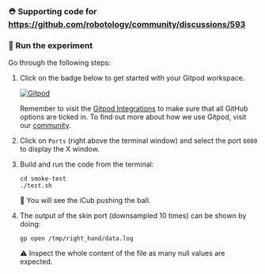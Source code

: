 ### ⛑️ Supporting code for https://github.com/robotology/community/discussions/593

### 💫 Run the experiment
Go through the following steps:
1. Click on the badge below to get started with your Gitpod workspace.

   [![Gitpod](https://gitpod.io/button/open-in-gitpod.svg)](https://gitpod.io/from-referrer)
   
   Remember to visit the [Gitpod Integrations](https://gitpod.io/integrations) to make sure that all GitHub options are ticked in.
   To find out more about how we use Gitpod, visit our [community](https://github.com/robotology/community/discussions?discussions_q=gitpod).

1. Click on `Ports` (right above the terminal window) and select the port `6080` to display the X window. 
1. Build and run the code from the terminal:
   ```console
   cd smoke-test
   ./test.sh
   ```
   🤖 You will see the iCub pushing the ball.
1. The output of the skin port (downsampled 10 times) can be shown by doing:
   ```console
   gp open /tmp/right_hand/data.log
   ```
   ⚠️ Inspect the whole content of the file as many null values are expected.
